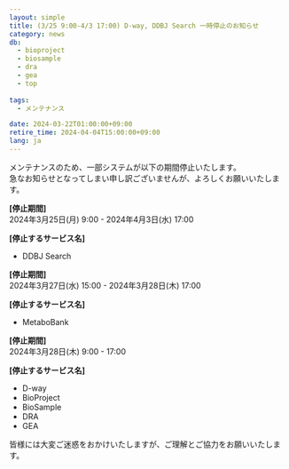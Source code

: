 ```yaml
---
layout: simple
title: (3/25 9:00-4/3 17:00) D-way, DDBJ Search 一時停止のお知らせ
category: news
db:
  - bioproject
  - biosample
  - dra
  - gea
  - top
  
tags:
  - メンテナンス

date: 2024-03-22T01:00:00+09:00
retire_time: 2024-04-04T15:00:00+09:00
lang: ja
---
```


メンテナンスのため、一部システムが以下の期間停止いたします。    
急なお知らせとなってしまい申し訳ございませんが、よろしくお願いいたします。  

**[停止期間]**    
2024年3月25日(月) 9:00 - 2024年4月3日(水) 17:00    

**[停止するサービス名]**
- DDBJ Search

**[停止期間]**  
2024年3月27日(水) 15:00 - 2024年3月28日(木) 17:00

**[停止するサービス名]**
- MetaboBank

**[停止期間]**    
2024年3月28日(木) 9:00 - 17:00    

**[停止するサービス名]**
- D-way
- BioProject
- BioSample
- DRA
- GEA


皆様には大変ご迷惑をおかけいたしますが、ご理解とご協力をお願いいたします。


